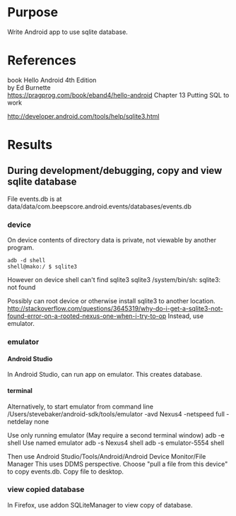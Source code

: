 # Purpose
Write Android app to use sqlite database.

# References
book Hello Android 4th Edition  
by Ed Burnette  
<https://pragprog.com/book/eband4/hello-android>
Chapter 13 Putting SQL to work

http://developer.android.com/tools/help/sqlite3.html

# Results

##  During development/debugging, copy and view sqlite database
File events.db is at data/data/com.beepscore.android.events/databases/events.db

### device
On device contents of directory data is private, not viewable by another program.

    adb -d shell
    shell@mako:/ $ sqlite3
However on device shell can't find sqlite3 
    sqlite3
    /system/bin/sh: sqlite3: not found

Possibly can root device or otherwise install sqlite3 to another location.
http://stackoverflow.com/questions/3645319/why-do-i-get-a-sqlite3-not-found-error-on-a-rooted-nexus-one-when-i-try-to-op
Instead, use emulator.

### emulator

#### Android Studio
In Android Studio, can run app on emulator.
This creates database.

#### terminal
Alternatively, to start emulator from command line
    /Users/stevebaker/android-sdk/tools/emulator -avd Nexus4 -netspeed full -netdelay none

Use only running emulator
(May require a second terminal window)
    adb -e shell
Use named emulator
    adb -s Nexus4 shell
    adb -s emulator-5554 shell

Then use Android Studio/Tools/Android/Android Device Monitor/File Manager
This uses DDMS perspective.
Choose "pull a file from this device" to copy events.db.
Copy file to desktop.

### view copied database
In Firefox, use addon SQLiteManager to view copy of database.

